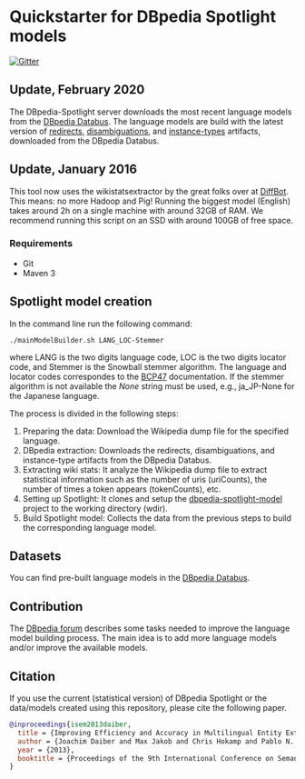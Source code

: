 Quickstarter for DBpedia Spotlight models
===================================================

[![Gitter](https://badges.gitter.im/dbpedia-spotlight/model-quickstarter.svg)](https://gitter.im/dbpedia-spotlight/model-quickstarter?utm_source=badge&utm_medium=badge&utm_campaign=pr-badge)

## Update, February 2020

The DBpedia-Spotlight server downloads the most recent language models from the [DBpedia Databus](https://databus.dbpedia.org/dbpedia/spotlight/spotlight-model/). The language models are build with the latest version of [redirects](https://databus.dbpedia.org/dbpedia/generic/redirects/), [disambiguations](https://databus.dbpedia.org/dbpedia/generic/disambiguations/), and [instance-types](https://databus.dbpedia.org/dbpedia/mappings/instance-types/) artifacts, downloaded from the DBpedia Databus. 

## Update, January 2016

This tool now uses the wikistatsextractor by the great folks over at [DiffBot](https://www.diffbot.com/). This means: no more Hadoop and Pig! Running the biggest model (English) takes around 2h on a single machine with around 32GB of RAM. We recommend running this script on an SSD with around 100GB of free space.

### Requirements

- Git
- Maven 3

## Spotlight model creation

In the command line run the following command:

```./mainModelBuilder.sh LANG_LOC-Stemmer ```

where LANG is the two digits language code, LOC is the two digits locator code, and Stemmer is the Snowball stemmer algorithm. The language and locator codes correspondes to the [BCP47](https://tools.ietf.org/html/bcp47) documentation. If the stemmer algorithm is not available the _None_ string must be used, e.g., ja_JP-None for the Japanese language. 

The process is divided in the following steps:

1. Preparing the data: Download the Wikipedia dump file for the specified language.
2. DBpedia extraction: Downloads the redirects, disambiguations, and instance-type artifacts from the DBpedia Databus.
3. Extracting wiki stats: It analyze the Wikipedia dump file to extract statistical information such as the number of uris (uriCounts), the number of times a token appears (tokenCounts), etc.
4. Setting up Spotlight: It clones and setup the [dbpedia-spotlight-model](https://github.com/dbpedia-spotlight/dbpedia-spotlight-model) project to the working directory (wdir).
5. Build Spotlight model: Collects the data from the previous steps to build the corresponding language model.

## Datasets

You can find pre-built language models in the [DBpedia Databus](https://databus.dbpedia.org/dbpedia/spotlight/spotlight-model). 

## Contribution

The [DBpedia forum](https://forum.dbpedia.org/t/dbpedia-spotlight-how-to-help-improve-quality-of-multilingual-entity-extraction/785) describes some tasks needed to improve the language model building process. The main idea is to add more language models and/or improve the available models. 

## Citation

If you use the current (statistical version) of DBpedia Spotlight or the data/models created using this repository, please cite the following paper.

```bibtex
@inproceedings{isem2013daiber,
  title = {Improving Efficiency and Accuracy in Multilingual Entity Extraction},
  author = {Joachim Daiber and Max Jakob and Chris Hokamp and Pablo N. Mendes},
  year = {2013},
  booktitle = {Proceedings of the 9th International Conference on Semantic Systems (I-Semantics)}
}
```
